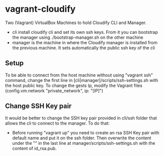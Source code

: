 # vagrant-cloudify
Two (Vagrant) VirtualBox Machines to hold Cloudify CLI and Manager.
- cli install cloudify cli and set its own ssh keys. From it you can bootstrap the manager using ./bootstrap-manager.sh on the other machine
- manager is the machine in where the Cloudify manager is installed from the previous machine. It sets automatically the public ssh key of the cli

## Setup
To be able to connect from the host machine without using "vagrant ssh" command, change the first line in [cli|manager]/scripts/ssh-settings.sh with the host public key.
To change the gests Ip, modify the Vagrant files (config.vm.network "private_network", ip: "[IP]")

## Change SSH Key pair
It would be better to change the SSH key pair provided in cli/ssh folder that allows the cli to connect to the manager. To do that:
- Before running "vagrant up" you need to create an rsa SSH Key pair with default name and put it on the ssh folder. Then overwrite the content under the "" in the last line at manager/scripts/ssh-settings.sh with the content of id_rsa.pub.
